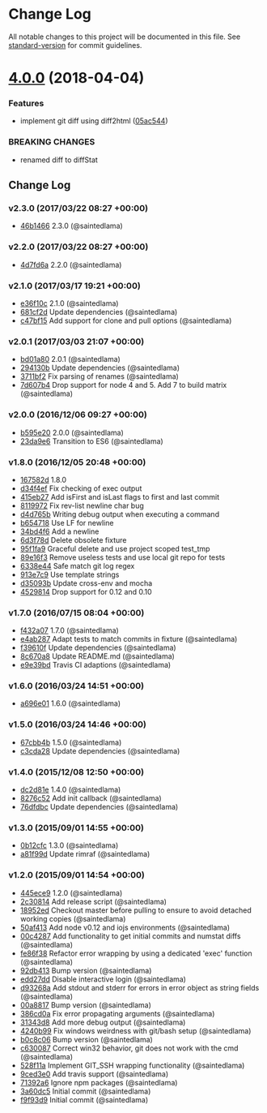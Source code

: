 # Change Log

All notable changes to this project will be documented in this file. See [standard-version](https://github.com/conventional-changelog/standard-version) for commit guidelines.

<a name="4.0.0"></a>
# [4.0.0](https://github.com/saintedlama/git-visit/compare/v3.1.0...v4.0.0) (2018-04-04)


### Features

* implement git diff using diff2html ([05ac544](https://github.com/saintedlama/git-visit/commit/05ac544))


### BREAKING CHANGES

* renamed diff to diffStat



## Change Log

### v2.3.0 (2017/03/22 08:27 +00:00)
- [46b1466](https://github.com/saintedlama/git-visit/commit/46b146661f4825327065159c07684ed67d8c78da) 2.3.0 (@saintedlama)

### v2.2.0 (2017/03/22 08:27 +00:00)
- [4d7fd6a](https://github.com/saintedlama/git-visit/commit/4d7fd6abe24b8140c064a8c8359f4a19c8abca2d) 2.2.0 (@saintedlama)

### v2.1.0 (2017/03/17 19:21 +00:00)
- [e36f10c](https://github.com/saintedlama/git-visit/commit/e36f10c3893a321ba0b0db9f4f3385c7f0ba542a) 2.1.0 (@saintedlama)
- [681cf2d](https://github.com/saintedlama/git-visit/commit/681cf2d897d1f5b46e1133f26eee0a577d3a504c) Update dependencies (@saintedlama)
- [c47bf15](https://github.com/saintedlama/git-visit/commit/c47bf15e4bb8919b7447fed56bb97d09bd335c79) Add support for clone and pull options (@saintedlama)

### v2.0.1 (2017/03/03 21:07 +00:00)
- [bd01a80](https://github.com/saintedlama/git-visit/commit/bd01a80638c33b27c6a7de99539e50b602a248f0) 2.0.1 (@saintedlama)
- [294130b](https://github.com/saintedlama/git-visit/commit/294130b83212be6cf4951d1a6f87b21772e0eaa2) Update dependencies (@saintedlama)
- [3711bf2](https://github.com/saintedlama/git-visit/commit/3711bf24f5267233df84ed09100a93e776863574) Fix parsing of renames (@saintedlama)
- [7d607b4](https://github.com/saintedlama/git-visit/commit/7d607b480c5437554ec540816c9792493907ae7f) Drop support for node 4 and 5. Add 7 to build matrix (@saintedlama)

### v2.0.0 (2016/12/06 09:27 +00:00)
- [b595e20](https://github.com/saintedlama/git-visit/commit/b595e2081bea26baf5071ed925d07729928f86a6) 2.0.0 (@saintedlama)
- [23da9e6](https://github.com/saintedlama/git-visit/commit/23da9e6959e13dfef570115d5776dc36579d1a39) Transition to ES6 (@saintedlama)

### v1.8.0 (2016/12/05 20:48 +00:00)
- [167582d](https://github.com/saintedlama/git-visit/commit/167582ddcad0f3992843588b1487394dfbda3dfb) 1.8.0
- [d34f4ef](https://github.com/saintedlama/git-visit/commit/d34f4ef6b96090913839b158423d912bd18a585f) Fix checking of exec output
- [415eb27](https://github.com/saintedlama/git-visit/commit/415eb27226af28daab56f068f4266403e2a24f58) Add isFirst and isLast flags to first and last commit
- [8119972](https://github.com/saintedlama/git-visit/commit/8119972609a9982fd6816fadf3915e99d23372a8) Fix rev-list newline char bug
- [d4d765b](https://github.com/saintedlama/git-visit/commit/d4d765b7ed60b3b53733e7fbd384857dc70b5fc5) Writing debug output when executing a command
- [b654718](https://github.com/saintedlama/git-visit/commit/b65471844c24d4918d34f7f410779dfd68b1b9be) Use LF for newline
- [34bd4f6](https://github.com/saintedlama/git-visit/commit/34bd4f69b06d6502d884f49a4dc41bc6adf443e3) Add a newline
- [6d3f78d](https://github.com/saintedlama/git-visit/commit/6d3f78d9f99f3eec38ff518abbba6d323c9f260c) Delete obsolete fixture
- [95f1fa9](https://github.com/saintedlama/git-visit/commit/95f1fa95cafa07ef7be8885338588b909f4edaa7) Graceful delete and use project scoped test_tmp
- [89e16f3](https://github.com/saintedlama/git-visit/commit/89e16f33a345db89066f12afb09673f7ad57c38a) Remove useless tests and use local git repo for tests
- [6338e44](https://github.com/saintedlama/git-visit/commit/6338e44fec4a0accef9fded5d3a5f683da4b4bbc) Safe match git log regex
- [913e7c9](https://github.com/saintedlama/git-visit/commit/913e7c967a0babe53c4daffaba99046db5d25dc4) Use template strings
- [d35093b](https://github.com/saintedlama/git-visit/commit/d35093bca5b4bc4ce1d676f319e214be1938d83a) Update cross-env and mocha
- [4529814](https://github.com/saintedlama/git-visit/commit/4529814f86490de8706e0424275e6bb792cda5b5) Drop support for 0.12 and 0.10

### v1.7.0 (2016/07/15 08:04 +00:00)
- [f432a07](https://github.com/saintedlama/git-visit/commit/f432a073202d51a65ae22990a297bc6ba56cefe2) 1.7.0 (@saintedlama)
- [e4ab287](https://github.com/saintedlama/git-visit/commit/e4ab2874206419ac14bdf90ac28d51fbb46f59b0) Adapt tests to match commits in fixture (@saintedlama)
- [f39610f](https://github.com/saintedlama/git-visit/commit/f39610f6deb55ab1f84fb588c191241fdac10b82) Update dependencies (@saintedlama)
- [8c670a8](https://github.com/saintedlama/git-visit/commit/8c670a83518930ee86c2fa133c96080edfda4209) Update README.md (@saintedlama)
- [e9e39bd](https://github.com/saintedlama/git-visit/commit/e9e39bd2d51a52fd08a13f991be4500d8655b3e1) Travis CI adaptions (@saintedlama)

### v1.6.0 (2016/03/24 14:51 +00:00)
- [a696e01](https://github.com/saintedlama/git-visit/commit/a696e0192c3e5b1edf18d7235ac22841b9f66568) 1.6.0 (@saintedlama)

### v1.5.0 (2016/03/24 14:46 +00:00)
- [67cbb4b](https://github.com/saintedlama/git-visit/commit/67cbb4b93ce2878068bf609369d3e2472f477c93) 1.5.0 (@saintedlama)
- [c3cda28](https://github.com/saintedlama/git-visit/commit/c3cda28803a2a96b560c476e162aa45ce8ebb1b5) Update dependencies (@saintedlama)

### v1.4.0 (2015/12/08 12:50 +00:00)
- [dc2d81e](https://github.com/saintedlama/git-visit/commit/dc2d81e624a4cef4b2e507a0118e059bc94110fb) 1.4.0 (@saintedlama)
- [8276c52](https://github.com/saintedlama/git-visit/commit/8276c52cf441961298849d3a11e85dc2c5e023e4) Add init callback (@saintedlama)
- [76dfdbc](https://github.com/saintedlama/git-visit/commit/76dfdbc536d8eb621b39bc2fe71c5f002a476a72) Update dependencies (@saintedlama)

### v1.3.0 (2015/09/01 14:55 +00:00)
- [0b12cfc](https://github.com/saintedlama/git-visit/commit/0b12cfc110e7b1a37ed0557cb2000f77340e275f) 1.3.0 (@saintedlama)
- [a81f99d](https://github.com/saintedlama/git-visit/commit/a81f99d115820ee9c0e0b5b19e82e3cfc6bdac7a) Update rimraf (@saintedlama)

### v1.2.0 (2015/09/01 14:54 +00:00)
- [445ece9](https://github.com/saintedlama/git-visit/commit/445ece9417d30632bc2b2065185294c6ff58ae38) 1.2.0 (@saintedlama)
- [2c30814](https://github.com/saintedlama/git-visit/commit/2c308143e0f4caffe72cd7253031e8893bd16013) Add release script (@saintedlama)
- [18952ed](https://github.com/saintedlama/git-visit/commit/18952ed25f225e97f7285383b08ce31064007780) Checkout master before pulling to ensure to avoid detached working copies (@saintedlama)
- [50af413](https://github.com/saintedlama/git-visit/commit/50af413d7e2c40f61e164f45087851fc540a8f87) Add node v0.12 and iojs environments (@saintedlama)
- [00c4287](https://github.com/saintedlama/git-visit/commit/00c42874dc67c4e57fc59d678d8b5f5d9aa28496) Add functionality to get initial commits and numstat diffs (@saintedlama)
- [fe86f38](https://github.com/saintedlama/git-visit/commit/fe86f38245f09c0e26dc4bbc7dc1015ffad43ab0) Refactor error wrapping by using a dedicated 'exec' function (@saintedlama)
- [92db413](https://github.com/saintedlama/git-visit/commit/92db413d526535c4795e321b68cb26ca0d4d7f49) Bump version (@saintedlama)
- [edd27dd](https://github.com/saintedlama/git-visit/commit/edd27dd0254ef6f089bf7d9aed310dcf2f0be38f) Disable interactive login (@saintedlama)
- [d93268a](https://github.com/saintedlama/git-visit/commit/d93268af12c720d0c3ca416ce7c4f7c7126b6165) Add stdout and stderr for errors in error object as string fields (@saintedlama)
- [00a8817](https://github.com/saintedlama/git-visit/commit/00a8817b3fbb5bfd1d49e1d8bff7a965efdba5aa) Bump version (@saintedlama)
- [386cd0a](https://github.com/saintedlama/git-visit/commit/386cd0a60c4245b10ab09b35f9b0e0935f6f8a5e) Fix error propagating arguments (@saintedlama)
- [31343d8](https://github.com/saintedlama/git-visit/commit/31343d8c403d5806d12da98fc3533820ec8e4a0a) Add more debug output (@saintedlama)
- [4240b99](https://github.com/saintedlama/git-visit/commit/4240b99da1a699e29567ea9b2e2329cdf6fc49ee) Fix windows weirdness with git/bash setup (@saintedlama)
- [b0c8c06](https://github.com/saintedlama/git-visit/commit/b0c8c064b12e9edccfd0e4e9272d11aef8c549ac) Bump version (@saintedlama)
- [c630087](https://github.com/saintedlama/git-visit/commit/c63008759853e3e75d108e8b169f3ff1fd127fdf) Correct win32 behavior, git does not work with the cmd (@saintedlama)
- [528f11a](https://github.com/saintedlama/git-visit/commit/528f11aa6038ce1f5558ca1ab0dc75590db886e5) Implement GIT_SSH wrapping functionality (@saintedlama)
- [9ced3e0](https://github.com/saintedlama/git-visit/commit/9ced3e024233e8a51c31d22e8b2e2ba6edf9bc89) Add travis support (@saintedlama)
- [71392a6](https://github.com/saintedlama/git-visit/commit/71392a6491fd0ded016af088752161df78bf024a) Ignore npm packages (@saintedlama)
- [3a60dc5](https://github.com/saintedlama/git-visit/commit/3a60dc5910b37194b1098c92e219888eae488649) Initial commit (@saintedlama)
- [f9f93d9](https://github.com/saintedlama/git-visit/commit/f9f93d9c1cce9d26d7befcecddfdd24b68f2e5de) Initial commit (@saintedlama)